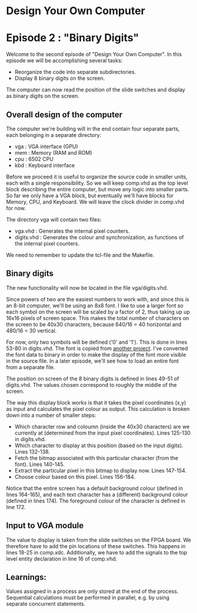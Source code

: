 # Design Your Own Computer
# Episode 2 : "Binary Digits"

Welcome to the second episode of "Design Your Own Computer".
In this episode we will be accomplishing several tasks:
* Reorganize the code into separate subdirectories.
* Display 8 binary digits on the screen.

The computer can now read the position of the slide switches
and display as binary digits on the screen.

## Overall design of the computer

The computer we're building will in the end contain four separate parts, each
belonging in a separate directory:
* vga : VGA interface (GPU)
* mem : Memory (RAM and ROM)
* cpu : 6502 CPU
* kbd : Keyboard interface

Before we proceed it is useful to organize the source code in smaller units,
each with a single responsibility. So we will keep comp.vhd as the top level
block describing the entire computer, but move any logic into smaller parts. So
far we only have a VGA block, but eventually we'll have blocks for Memory, CPU,
and Keyboard. We will leave the clock divider in comp.vhd for now.

The directory vga will contain two files:
* vga.vhd    : Generates the internal pixel counters.
* digits.vhd : Generates the colour and synchronization, as functions of the internal
               pixel counters.

We need to remember to update the tcl-file and the Makefile.

## Binary digits

The new functionality will now be located in the file vga/digits.vhd.

Since powers of two are the easiest numbers to work with, and since this
is an 8-bit computer, we'll be using an 8x8 font. I like to use a larger font
so each symbol on the screen will be scaled by a factor of 2, thus taking up
up 16x16 pixels of screen space. This makes the total number of 
characters on the screen to be 40x30 characters, because 640/16 = 40 horizontal
and 480/16 = 30 vertical.

For now, only two symbols will be defined ('0' and '1'). This is done in lines
53-80 in digits.vhd. The font is copied from
[another project](https://github.com/dhepper/font8x8/blob/master/font8x8_basic.h).
I've converted the font data to binary in order to make the display of the font
more visible in the source file.  In a later episode, we'll see how to load an
entire font from a separate file.

The position on screen of the 8 binary digits is defined in lines 49-51 of
digits.vhd. The values chosen correspond to roughly the middle of the screen.

The way this display block works is that it takes the pixel coordinates (x,y)
as input and calculates the pixel colour as output. This calculation is broken
down into
a number of smaller steps:
* Which character row and coloumn (inside the 40x30 characters) are we
  currently at (determined from the input pixel coordinates). Lines 125-130 in digits.vhd.
* Which character to display at this position (based on the input digits). Lines 132-138.
* Fetch the bitmap associated with this particular character (from the font). Lines 140-145.
* Extract the particular pixel in this bitmap to display now. Lines 147-154.
* Choose colour based on this pixel. Lines 156-184.

Notice that the entire screen has a default background colour (defined in lines
164-165), and each text character has a (different) background colour (defined
in lines 174). The foreground colour of the character is defined in line 172.

## Input to VGA module
The value to display is taken from the slide switches on the FPGA board. We
therefore have to add the pin locations of these switches. This happens in
lines 18-25 in comp.xdc.  Additionally, we have to add the signals to the top
level entity declaration in line 16 of comp.vhd.

## Learnings:
Values assigned in a process are only stored at the end of the process.
Sequential calculations must be performed in parallel, e.g. by using separate
concurrent statements.

